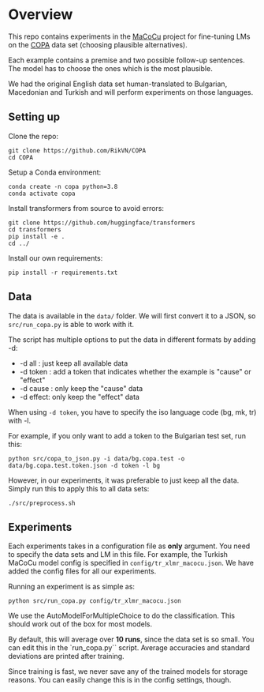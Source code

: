 # Overview

This repo contains experiments in the [MaCoCu](https://macocu.eu/) project for fine-tuning LMs on the [COPA](https://www.researchgate.net/publication/221251392_Choice_of_Plausible_Alternatives_An_Evaluation_of_Commonsense_Causal_Reasoning) data set (choosing plausible alternatives).

Each example contains a premise and two possible follow-up sentences. The model has to choose the ones which is the most plausible.

We had the original English data set human-translated to Bulgarian, Macedonian and Turkish and will perform experiments on those languages.

## Setting up

Clone the repo:

```
git clone https://github.com/RikVN/COPA
cd COPA
```

Setup a Conda environment:

```
conda create -n copa python=3.8
conda activate copa
```

Install transformers from source to avoid errors:

```
git clone https://github.com/huggingface/transformers
cd transformers
pip install -e .
cd ../
```

Install our own requirements:

```
pip install -r requirements.txt
```

## Data

The data is available in the ``data/`` folder. We will first convert it to a JSON, so ``src/run_copa.py`` is able to work with it.

The script has multiple options to put the data in different formats by adding -d:

* -d all   : just keep all available data
* -d token : add a token that indicates whether the example is "cause" or "effect"
* -d cause : only keep the "cause" data
* -d effect: only keep the "effect" data

When using ``-d token``, you have to specify the iso language code (bg, mk, tr) with -l.

For example, if you only want to add a token to the Bulgarian test set, run this:

```
python src/copa_to_json.py -i data/bg.copa.test -o data/bg.copa.test.token.json -d token -l bg
```

However, in our experiments, it was preferable to just keep all the data. Simply run this to apply this to all data sets:

```
./src/preprocess.sh
```

## Experiments

Each experiments takes in a configuration file as **only** argument. You need to specify the data sets and LM in this file. For example, the Turkish MaCoCu model config is specified in ``config/tr_xlmr_macocu.json``. We have added the config files for all our experiments.

Running an experiment is as simple as:

```
python src/run_copa.py config/tr_xlmr_macocu.json
```

We use the AutoModelForMultipleChoice to do the classification. This should work out of the box for most models.

By default, this will average over **10 runs**, since the data set is so small. You can edit this in the `run_copa.py`` script. Average accuracies and standard deviations are printed after training.

Since training is fast, we never save any of the trained models for storage reasons. You can easily change this is in the config settings, though.
